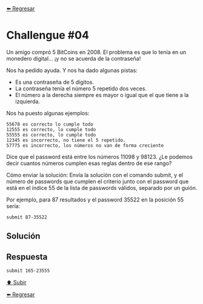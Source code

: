 [⬅️ Regresar](https://github.com/cosmoart/codember)

# Challengue #04

Un amigo compró 5 BitCoins en 2008. El problema es que lo tenía en un monedero digital... ¡y no se acuerda de la contraseña!

Nos ha pedido ayuda. Y nos ha dado algunas pistas:

- Es una contraseña de 5 dígitos.
- La contraseña tenía el número 5 repetido dos veces.
- El número a la derecha siempre es mayor o igual que el que tiene a la izquierda.

Nos ha puesto algunas ejemplos:

```
55678 es correcto lo cumple todo
12555 es correcto, lo cumple todo
55555 es correcto, lo cumple todo
12345 es incorrecto, no tiene el 5 repetido.
57775 es incorrecto, los números no van de forma creciente
```

Dice que el password está entre los números 11098 y 98123. ¿Le podemos decir cuantos números cumplen esas reglas dentro de ese rango?

Cómo enviar la solución:
Envía la solución con el comando submit, y el número de passwords que cumplen el criterio junto con el password que está en el índice 55 de la lista de passwords válidos, separado por un guión.

Por ejemplo, para 87 resultados y el password 35522 en la posición 55 sería:

```bash
submit 87-35522
```

## Solución

## Respuesta

```bash
submit 165-23555
```

[⬆️ Subir](#challengue-04)

[⬅️ Regresar](https://github.com/cosmoart/codember)
